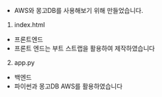 - AWS와 몽고DB를 사용해보기 위해 만들었습니다.

1. index.html

- 프론트엔드
- 프론트 엔드는 부트 스트랩을 활용하여 제작하였습니다

2. app.py

- 백엔드
- 파이썬과 몽고DB AWS를 활용하였습니다
